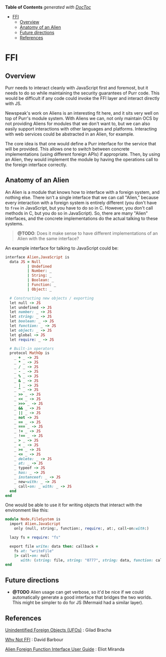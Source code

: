 <!-- START doctoc generated TOC please keep comment here to allow auto update -->
<!-- DON'T EDIT THIS SECTION, INSTEAD RE-RUN doctoc TO UPDATE -->
**Table of Contents**  *generated with [DocToc](https://github.com/thlorenz/doctoc)*

- [FFI](#ffi)
  - [Overview](#overview)
  - [Anatomy of an Alien](#anatomy-of-an-alien)
  - [Future directions](#future-directions)
  - [References](#references)

<!-- END doctoc generated TOC please keep comment here to allow auto update -->

FFI
===

## Overview

Purr needs to interact cleanly with JavaScript first and foremost, but
it needs to do so while maintaining the security guarantees of Purr
code. This would be difficult if any code could invoke the FFI layer and
interact directly with JS.

Newspeak's work on Aliens is an interesting fit here, and it sits very
well on top of Purr's module system. With Aliens we can, not only
maintain OCS by not providing Aliens for modules that we don't want to,
but we can also easily support interactions with other languages and
platforms. Interacting with web services could be abstracted in an
Alien, for example.

The core idea is that one would define a Purr interface for the service
that will be provided. This allows one to switch between concrete
implementations (using different foreign APIs) if appropriate. Then, by
using an Alien, they would implement the module by having the operations
call to the foreign interface correctly.


## Anatomy of an Alien

An Alien is a module that knows how to interface with a foreign
system, and nothing else. There isn't a single interface that we can
call "Alien," because every interaction with a foreign system is
entirely different (you don't have to `free` in JavaScript, but you have
to do so in C. However, you don't call methods in C, but you do so in
JavaScript). So, there are many "Alien" interfaces, and the concrete
implementations do the actual talking to these systems.

> **@TODO**:
> Does it make sense to have different implementations of an
> Alien with the same interface?

An example interface for talking to JavaScript could be:

```ruby
interface Alien.JavaScript is
  data JS = Null
          | Undefined
          | Number: _
          | String: _
          | Boolean: _
          | Function: _
          | Object: _

  # Constructing new objects / exporting
  let null -> JS
  let undefined -> JS
  let number: _ -> JS
  let string: _ -> JS
  let boolean: _ -> JS
  let function: _ -> JS
  let object: _ -> JS
  let global -> JS
  let require: _ -> JS

  # Built-in operators
  protocol MathOp is
    _ + _ -> JS
    _ * _ -> JS
    _ / _ -> JS
    _ - _ -> JS
    _ % _ -> JS
    _ & _ -> JS
    _ | _ -> JS
    _ ^ _ -> JS
    _ >> _ -> JS
    _ << _ -> JS
    _ >>> _ -> JS
    _ && _ -> JS
    _ || _ -> JS
    _ not -> JS
    _ == _ -> JS
    _ === _ -> JS
    _ != _ -> JS
    _ !== _ -> JS
    _ > _ -> JS
    _ < _ -> JS
    _ >= _ -> JS
    _ <= _ -> JS
    _ delete: _ -> JS
    _ at: _ -> JS
    _ typeof -> JS
    _ has: _ -> JS
    _ instanceof: _ -> JS
    _ new-with: _ -> JS
    _ call-on: _ with: _ -> JS
  end
end
```

One would be able to use it for writing objects that interact with the
environment like this:

```ruby
module Node.FileSystem is
  import Alien.JavaScript
    only (null, string:, function:, require:, at:, call-on:with:)

  lazy fs = require: "fs"

  export file write: data then: callback =
    fs at: "writeFile"
    |> call-on: null
       with: (string: file, string: "0777", string: data, function: callback)
end
```


## Future directions

- **@TODO** Alien usage can get verbose, so it'd be nice if we could
  automatically generate a good interface that bridges the two
  worlds. This might be simpler to do for JS (Mermaid had a similar
  layer).
  



## References

[Unindentified Foreign Objects (UFOs)](http://gbracha.blogspot.com.br/2008/12/unidentified-foreign-objects-ufos.html)
: Gilad Bracha

[Why Not FFI](https://awelonblue.wordpress.com/2013/04/16/why-not-ffi/)
: David Barbour

[Alien Foreign Function Interface User Guide](http://wiki.squeak.org/squeak/uploads/6100/Alien%20FFI.2.pdf)
: Eliot Miranda

<!--
Local Variables:
ispell-dictionary: british
fill-column: 72
End:
-->
